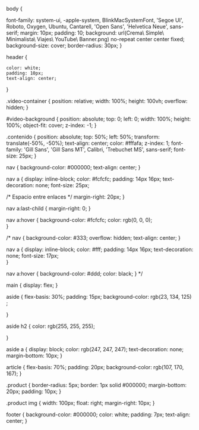body {
  
  font-family: system-ui, -apple-system, BlinkMacSystemFont, 'Segoe UI', Roboto, Oxygen, Ubuntu, Cantarell, 'Open Sans', 'Helvetica Neue', sans-serif;
    margin: 10px;
    padding: 10;
    background: url(Crema\ Simple\ Minimalista\ Viajes\ YouTube\ Banner.png) no-repeat center center fixed;
    background-size: cover;
    border-radius: 30px;
  }
  
  header {
   
    color: white;
    padding: 10px;
    text-align: center;
  }

  .video-container {
    position: relative;
    width: 100%;
    height: 100vh;
    overflow: hidden;
}

#video-background {
    position: absolute;
    top: 0;
    left: 0;
    width: 100%;
    height: 100%;
    object-fit: cover;
    z-index: -1;
}

.contenido {
    position: absolute;
    top: 50%;
    left: 50%;
    transform: translate(-50%, -50%);
    text-align: center;
    color: #fffafa;
    z-index: 1;
    font-family: 'Gill Sans', 'Gill Sans MT', Calibri, 'Trebuchet MS', sans-serif;
    font-size: 25px;
}

nav {
  background-color: #000000;
  text-align: center;
}

nav a {
  display: inline-block;
  color: #fcfcfc; 
  padding: 14px 16px;
  text-decoration: none;
  font-size: 25px;

  /* Espacio entre enlaces */
  margin-right: 20px; 
}

nav a:last-child {
   margin-right: 0;
}

nav a:hover {
  background-color: #fcfcfc;
  color: rgb(0, 0, 0);  
}



  /* nav {
    background-color: #333;
    overflow: hidden;
    text-align: center; 
  }
  
  nav a {
    display: inline-block;
    color: #fff;
    padding: 14px 16px;
    text-decoration: none;
    font-size: 17px;  
  }
  
  nav a:hover {
    background-color: #ddd;
    color: black;
  } */
  
  main {
    display: flex; 
  }
  
  aside {
    flex-basis: 30%;
    padding: 15px;
    background-color: rgb(23, 134, 125)
    ;
 
  }
  
  aside h2 {
    color: rgb(255, 255, 255);
    
  } 
  
  aside a {
    display: block;
    color: rgb(247, 247, 247);
    text-decoration: none;
    margin-bottom: 10px;
  }
  
  article {
    flex-basis: 70%;
    padding: 20px;
    background-color: rgb(107, 170, 167); 
  }  
  
  .product {
    border-radius: 5px;
    border: 1px solid #000000;
    margin-bottom: 20px;
    padding: 10px;
  }
  
  .product img {
    width: 100px;
    float: right;
    margin-right: 10px;
  } 
  
  footer {
    background-color: #000000;
    color: white;
    padding: 7px;
    text-align: center; 
  }
